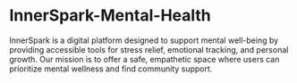 # InnerSpark-Mental-Health
InnerSpark is a digital platform designed to support mental well-being by providing accessible tools for stress relief, emotional tracking, and personal growth. Our mission is to offer a safe, empathetic space where users can prioritize mental wellness and find community support.
